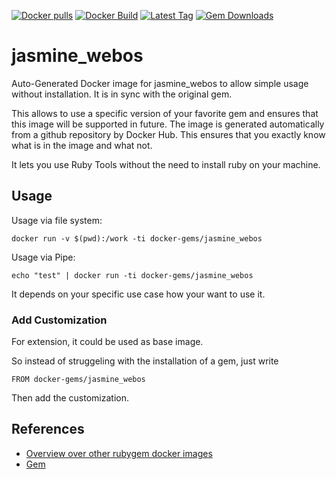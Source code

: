 [![Docker pulls](https://img.shields.io/docker/pulls/rubygem/jasmine_webos.svg)](https://hub.docker.com/r/rubygem/jasmine_webos/)
[![Docker Build](https://img.shields.io/docker/automated/rubygem/jasmine_webos.svg)](https://hub.docker.com/r/rubygem/jasmine_webos/)
[![Latest Tag](https://img.shields.io/github/tag/docker-rubygem/jasmine_webos.svg)](https://hub.docker.com/r/rubygem/jasmine_webos/)
[![Gem Downloads](https://img.shields.io/gem/dt/jasmine_webos.svg)](https://rubygems.org/gems/jasmine_webos/)
# jasmine_webos

Auto-Generated Docker image for jasmine_webos to allow simple usage without installation.
It is in sync with the original gem.

This allows to use a specific version of your favorite gem and ensures that this image will be supported in future.
The image is generated automatically from a github repository by Docker Hub.
This ensures that you exactly know what is in the image and what not.

It lets you use Ruby Tools without the need to install ruby on your machine.

## Usage

Usage via file system:

`docker run -v $(pwd):/work -ti docker-gems/jasmine_webos`

Usage via Pipe:

`echo "test" | docker run -ti docker-gems/jasmine_webos`

It depends on your specific use case how your want to use it.

### Add Customization

For extension, it could be used as base image.

So instead of struggeling with the installation of a gem, just write

`FROM docker-gems/jasmine_webos`

Then add the customization.

## References

 - [Overview over other rubygem docker images](https://github.com/thinkbot/docker-rubygem)
 - [Gem](https://rubygems.org/gems/jasmine_webos/)
